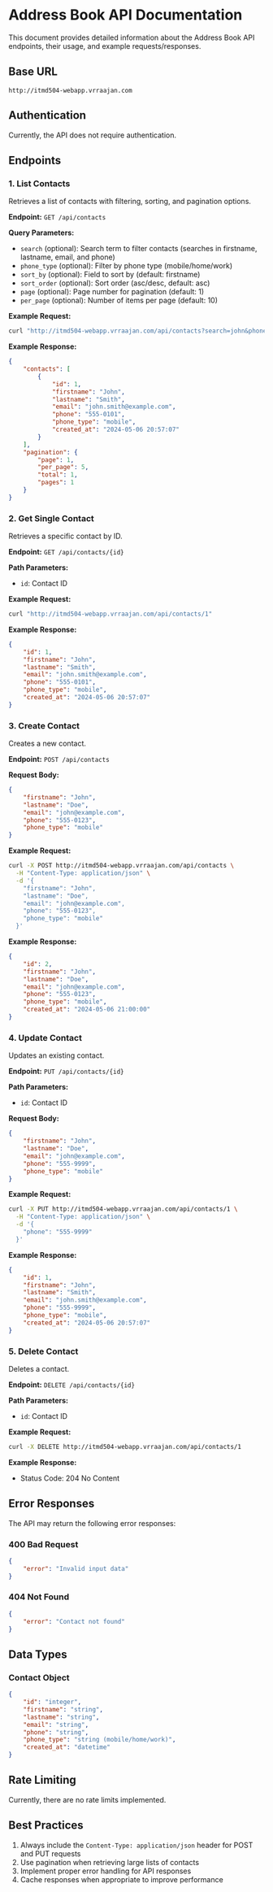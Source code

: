 # Address Book API Documentation

This document provides detailed information about the Address Book API endpoints, their usage, and example requests/responses.

## Base URL

```
http://itmd504-webapp.vrraajan.com
```

## Authentication

Currently, the API does not require authentication.

## Endpoints

### 1. List Contacts
Retrieves a list of contacts with filtering, sorting, and pagination options.

**Endpoint:** `GET /api/contacts`

**Query Parameters:**
- `search` (optional): Search term to filter contacts (searches in firstname, lastname, email, and phone)
- `phone_type` (optional): Filter by phone type (mobile/home/work)
- `sort_by` (optional): Field to sort by (default: firstname)
- `sort_order` (optional): Sort order (asc/desc, default: asc)
- `page` (optional): Page number for pagination (default: 1)
- `per_page` (optional): Number of items per page (default: 10)

**Example Request:**
```bash
curl "http://itmd504-webapp.vrraajan.com/api/contacts?search=john&phone_type=mobile&sort_by=lastname&sort_order=desc&page=1&per_page=5"
```

**Example Response:**
```json
{
    "contacts": [
        {
            "id": 1,
            "firstname": "John",
            "lastname": "Smith",
            "email": "john.smith@example.com",
            "phone": "555-0101",
            "phone_type": "mobile",
            "created_at": "2024-05-06 20:57:07"
        }
    ],
    "pagination": {
        "page": 1,
        "per_page": 5,
        "total": 1,
        "pages": 1
    }
}
```

### 2. Get Single Contact
Retrieves a specific contact by ID.

**Endpoint:** `GET /api/contacts/{id}`

**Path Parameters:**
- `id`: Contact ID

**Example Request:**
```bash
curl "http://itmd504-webapp.vrraajan.com/api/contacts/1"
```

**Example Response:**
```json
{
    "id": 1,
    "firstname": "John",
    "lastname": "Smith",
    "email": "john.smith@example.com",
    "phone": "555-0101",
    "phone_type": "mobile",
    "created_at": "2024-05-06 20:57:07"
}
```

### 3. Create Contact
Creates a new contact.

**Endpoint:** `POST /api/contacts`

**Request Body:**
```json
{
    "firstname": "John",
    "lastname": "Doe",
    "email": "john@example.com",
    "phone": "555-0123",
    "phone_type": "mobile"
}
```

**Example Request:**
```bash
curl -X POST http://itmd504-webapp.vrraajan.com/api/contacts \
  -H "Content-Type: application/json" \
  -d '{
    "firstname": "John",
    "lastname": "Doe",
    "email": "john@example.com",
    "phone": "555-0123",
    "phone_type": "mobile"
  }'
```

**Example Response:**
```json
{
    "id": 2,
    "firstname": "John",
    "lastname": "Doe",
    "email": "john@example.com",
    "phone": "555-0123",
    "phone_type": "mobile",
    "created_at": "2024-05-06 21:00:00"
}
```

### 4. Update Contact
Updates an existing contact.

**Endpoint:** `PUT /api/contacts/{id}`

**Path Parameters:**
- `id`: Contact ID

**Request Body:**
```json
{
    "firstname": "John",
    "lastname": "Doe",
    "email": "john@example.com",
    "phone": "555-9999",
    "phone_type": "mobile"
}
```

**Example Request:**
```bash
curl -X PUT http://itmd504-webapp.vrraajan.com/api/contacts/1 \
  -H "Content-Type: application/json" \
  -d '{
    "phone": "555-9999"
  }'
```

**Example Response:**
```json
{
    "id": 1,
    "firstname": "John",
    "lastname": "Smith",
    "email": "john.smith@example.com",
    "phone": "555-9999",
    "phone_type": "mobile",
    "created_at": "2024-05-06 20:57:07"
}
```

### 5. Delete Contact
Deletes a contact.

**Endpoint:** `DELETE /api/contacts/{id}`

**Path Parameters:**
- `id`: Contact ID

**Example Request:**
```bash
curl -X DELETE http://itmd504-webapp.vrraajan.com/api/contacts/1
```

**Example Response:**
- Status Code: 204 No Content

## Error Responses

The API may return the following error responses:

### 400 Bad Request
```json
{
    "error": "Invalid input data"
}
```

### 404 Not Found
```json
{
    "error": "Contact not found"
}
```

## Data Types

### Contact Object
```json
{
    "id": "integer",
    "firstname": "string",
    "lastname": "string",
    "email": "string",
    "phone": "string",
    "phone_type": "string (mobile/home/work)",
    "created_at": "datetime"
}
```

## Rate Limiting

Currently, there are no rate limits implemented.

## Best Practices

1. Always include the `Content-Type: application/json` header for POST and PUT requests
2. Use pagination when retrieving large lists of contacts
3. Implement proper error handling for API responses
4. Cache responses when appropriate to improve performance 